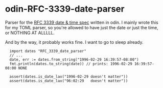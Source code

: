 # odin-RFC-3339-date-parser

Parser for the [RFC 3339 date & time spec](https://datatracker.ietf.org/doc/html/rfc3339) written in odin.
I mainly wrote this for my TOML parser, so you're allowed to have just the date or just the time, or NOTHING AT ALLLLL.

And by the way, it probably works fine. I want to go to sleep already.

```odin
  import dates "RFC_3339_date_parser"
  // ...
  date, err := dates.from_string("1996-02-29 16:39:57-08:00")
  fmt.println(dates.to_string(date)) // prints: 1996-02-29 16:39:57-08:00 NONE

  assert(dates.is_date_lax("1996-02-29 doesn't matter"))
  assert(dates.is_date_lax("96:02:29   doesn't matter"))
```
